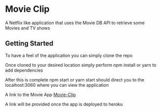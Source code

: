 # Movie Clip 

A Netflix like application that uses the Movie DB API to retrieve some Movies and TV shows


## Getting Started 

To have a feel of the application you can simply clone the repo 

Once cloned to your desired location simply perform npm install or yarn to add dependencies 

After this is complete npm start or yarn start should direct you to the localhost:3060
where you can view the application 

A link to the Movie App [Movie-Clip](https://movieclip.herokuapp.com/)

A link will be provided once the app is deployed to heroku 

